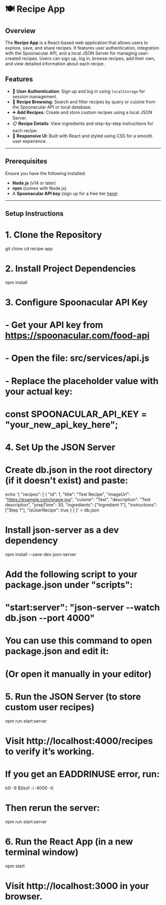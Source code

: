 # 🍽️ Recipe App

## Overview

The **Recipe App** is a React-based web application that allows users to explore, save, and share recipes. It features user authentication, integration with the Spoonacular API, and a local JSON Server for managing user-created recipes. Users can sign up, log in, browse recipes, add their own, and view detailed information about each recipe.

## Features

- 🔐 **User Authentication**: Sign up and log in using `localStorage` for session management.
- 🔎 **Recipe Browsing**: Search and filter recipes by query or cuisine from the Spoonacular API or local database.
- ➕ **Add Recipes**: Create and store custom recipes using a local JSON Server.
- 📋 **Recipe Details**: View ingredients and step-by-step instructions for each recipe.
- 📱 **Responsive UI**: Built with React and styled using CSS for a smooth user experience.

---

## Prerequisites

Ensure you have the following installed:

- **Node.js** (v14 or later)
- **npm** (comes with Node.js)
- A **Spoonacular API key** (sign up for a free tier [here](https://spoonacular.com/food-api))

---

## Setup Instructions

# 1. Clone the Repository
git clone <repository-url>
cd recipe-app

# 2. Install Project Dependencies
npm install

# 3. Configure Spoonacular API Key
# - Get your API key from https://spoonacular.com/food-api
# - Open the file: src/services/api.js
# - Replace the placeholder value with your actual key:
#   const SPOONACULAR_API_KEY = "your_new_api_key_here";

# 4. Set Up the JSON Server

# Create db.json in the root directory (if it doesn't exist) and paste:
echo '{
  "recipes": [
    {
      "id": 1,
      "title": "Test Recipe",
      "imageUrl": "https://example.com/image.jpg",
      "cuisine": "Test",
      "description": "Test description",
      "prepTime": 30,
      "ingredients": ["Ingredient 1"],
      "instructions": ["Step 1"],
      "isUserRecipe": true
    }
  ]
}' > db.json

# Install json-server as a dev dependency
npm install --save-dev json-server

# Add the following script to your package.json under "scripts":
# "start:server": "json-server --watch db.json --port 4000"

# You can use this command to open package.json and edit it:
# (Or open it manually in your editor)

# 5. Run the JSON Server (to store custom user recipes)
npm run start:server

# Visit http://localhost:4000/recipes to verify it’s working.

# If you get an EADDRINUSE error, run:
kill -9 $(lsof -i :4000 -t)

# Then rerun the server:
npm run start:server

# 6. Run the React App (in a new terminal window)
npm start

# Visit http://localhost:3000 in your browser.
